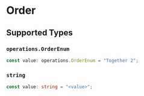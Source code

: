 # Order


## Supported Types

### `operations.OrderEnum`

```typescript
const value: operations.OrderEnum = "Together 2";
```

### `string`

```typescript
const value: string = "<value>";
```

